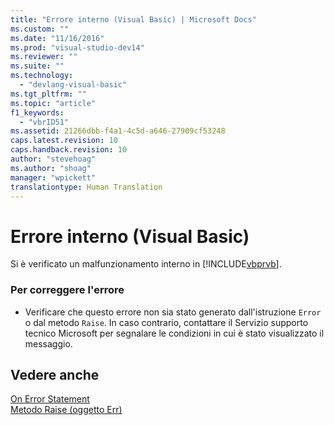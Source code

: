```yaml
---
title: "Errore interno (Visual Basic) | Microsoft Docs"
ms.custom: ""
ms.date: "11/16/2016"
ms.prod: "visual-studio-dev14"
ms.reviewer: ""
ms.suite: ""
ms.technology: 
  - "devlang-visual-basic"
ms.tgt_pltfrm: ""
ms.topic: "article"
f1_keywords: 
  - "vbrID51"
ms.assetid: 21266dbb-f4a1-4c5d-a646-27909cf53248
caps.latest.revision: 10
caps.handback.revision: 10
author: "stevehoag"
ms.author: "shoag"
manager: "wpickett"
translationtype: Human Translation
---
```

# Errore interno (Visual Basic)
Si è verificato un malfunzionamento interno in [!INCLUDE[vbprvb](../../csharp/programming-guide/concepts/linq/includes/vbprvb_md.md)].  
  
### Per correggere l'errore  
  
-   Verificare che questo errore non sia stato generato dall'istruzione `Error` o dal metodo `Raise`. In caso contrario, contattare il Servizio supporto tecnico Microsoft per segnalare le condizioni in cui è stato visualizzato il messaggio.  
  
## Vedere anche  
 [On Error Statement](../../visual-basic/language-reference/statements/on-error-statement.md)   
 [Metodo Raise \(oggetto Err\)](http://msdn.microsoft.com/it-it/80ffe307-57f1-4ef5-92d7-8ae7b6ec3f42)